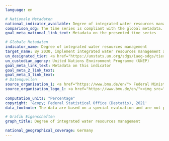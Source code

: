 ```yaml
---
language: en    

# Nationale Metadaten    
national_indicator_available: Degree of integrated water resources management implementation    
comparison_sdg: The time series is compliant with the global metadata.    
goal_meta_national_link_text: Metadata on the presented time series    

# Globale Metadaten    
indicator_name: Degree of integrated water resources management    
target_name: By 2030, implement integrated water resources management at all levels, including through transboundary cooperation as appropriate    
un_designated_tier: <a href="https://unstats.un.org/sdgs/iaeg-sdgs/tier-classification/" title="Click here for more information on the UN tier classification."  target="_blank">Tier I</a>    
un_custodian_agency: United Nations Environment Programme (UNEP)    
goal_meta_link_text: Metadata on this indicator    
goal_meta_2_link_text:     
goal_meta_3_link_text:         
# Datenquellen
source_organisation_1: <a href="https://www.bmu.de/en/"> Federal Ministry for the Environment, Nature Conservation and Nuclear Safety </a>
source_organisation_logo_1: <a href="https://www.bmu.de/en/"><img src="https://g205sdgs.github.io/sdg-indicators/public/OrgImgEn/bmu.png" alt="Logo bmu" style="height:60px; width:148px"/></a>
    
computation_units: "Percentage"    
copyright: '&copy; Federal Statistical Office (Destatis), 2021'    
data_footnote: The data are based on a special evaluation and are not publicly available.    

# Grafik Eigenschaften    
graph_title: Degree of integrated water resources management    

national_geographical_coverage: Germany    
---
```


<span></span>
